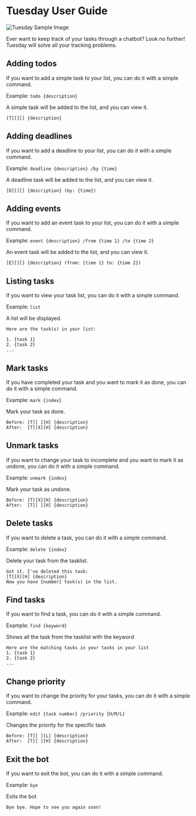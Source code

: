 # Tuesday User Guide

![Tuesday Sample Image](/Ui.png)

Ever want to keep track of your tasks through a chatbot? Look no further! 
Tuesday will solve all your tracking problems.  

## Adding todos

If you want to add a simple task to your list,
you can do it with a simple command.

Example: `todo {description}`

A simple task will be added to the list, and you can view it.
```
[T][][] {description}
```

## Adding deadlines

If you want to add a deadline to your list, 
you can do it with a simple command.

Example: `deadline {description} /by {time}`

A deadline task will be added to the list, and you can view it.
```
[D][][] {description} (by: {time})
```

## Adding events

If you want to add an event task to your list,
you can do it with a simple command.

Example: `event {description} /from {time 1} /to {time 2}`

An event task will be added to the list, and you can view it.
```
[E][][] {description} (from: {time 1} to: {time 2})
```

## Listing tasks

If you want to view your task list,
you can do it with a simple command.

Example: `list`

A list will be displayed.
```
Here are the task(s) in your list:

1. {task 1}
2. {task 2}
...
```

## Mark tasks

If you have completed your task and you want to mark it as done, 
you can do it with a simple command.

Example: `mark {index}`

Mark your task as done.
```
Before: [T][ ][H] {description}
After:  [T][X][H] {description}
```

## Unmark tasks

If you want to change your task to incomplete and you want to mark 
it as undone, you can do it with a simple command.

Example: `unmark {index}`

Mark your task as undone.
```
Before: [T][X][H] {description}
After:  [T][ ][H] {description}
```

## Delete tasks

If you want to delete a task, you can do it with a simple command.

Example: `delete {index}`

Delete your task from the tasklist.
```
Got it. I've deleted this task:
[T][X][H] {description}
Now you have {number} task(s) in the list.
```

## Find tasks

If you want to find a task, you can do it with a simple command.

Example: `find {keyword}`

Shows all the task from the tasklist with the keyword 
```
Here are the matching tasks in your tasks in your list
1. {task 1}
2. {task 2}
...
```

## Change priority

If you want to change the priority for your tasks, 
you can do it with a simple command.

Example: `edit {task number} /priority {H/M/L}`

Changes the priority for the specific task
```
Before: [T][ ][L] {description}
After:  [T][ ][H] {description}
```

## Exit the bot

If you want to exit the bot, you can do it with a simple command.

Example: `bye`

Exits the bot
```
Bye bye. Hope to see you again soon!
```


